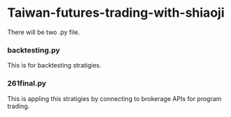 # Taiwan-futures-trading-with-shiaoji

There will be two .py file.

### backtesting.py
This is for backtesting stratigies. 

### 261final.py
This is appling this stratigies by connecting to brokerage APIs for program trading. 
